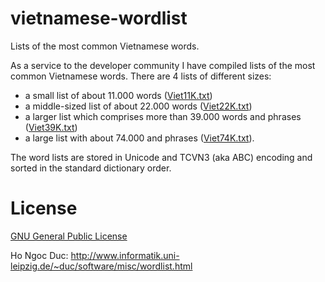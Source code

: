 # vietnamese-wordlist
Lists of the most common Vietnamese words.


As a service to the developer community I have compiled lists of the most common Vietnamese words. There are 4 lists of different sizes: 
* a small list of about 11.000 words ([Viet11K.txt](https://github.com/duyetdev/vietnamese-wordlist/blob/master/Viet11K.txt))
* a middle-sized list of about 22.000 words ([Viet22K.txt](https://github.com/duyetdev/vietnamese-wordlist/blob/master/Viet22K.txt))
* a larger list which comprises more than 39.000 words and phrases ([Viet39K.txt](https://github.com/duyetdev/vietnamese-wordlist/blob/master/Viet39K.txt))
* a large list with about 74.000 and phrases ([Viet74K.txt](https://github.com/duyetdev/vietnamese-wordlist/blob/master/Viet74K.txt)). 

The word lists are stored in Unicode and TCVN3 (aka ABC) encoding and sorted in the standard dictionary order.

# License

[GNU General Public License](LICENSE)

Ho Ngoc Duc: http://www.informatik.uni-leipzig.de/~duc/software/misc/wordlist.html
